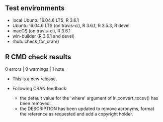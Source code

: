 ## Test environments

* local Ubuntu 16.04.6 LTS, R 3.6.1
* Ubuntu 16.04.6 LTS (on travis-ci), R 3.6.1, R 3.5.3, R devel
* macOS (on travis-ci), R 3.6.1
* win-builder (R 3.6.1 and devel)
* rhub::check_for_cran()

## R CMD check results

0 errors | 0 warnings | 1 note

* This is a new release.

* Following CRAN feedback:
  - the default value for the 'where' argument of lr_convert_tocsv() has been
    removed.
  - the DESCRIPTION has been updated to remove acronyms, format the reference
    as requested and add a copyright holder.
